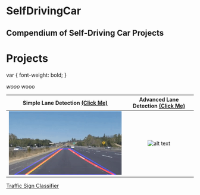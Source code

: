 # SelfDrivingCar
Compendium of Self-Driving Car Projects
---

[//]: # (Image Directory Paths)
[image1]: ./README_images/simple_lane_detection.gif
[image2]: ./README_images/advanced_lane_detection.gif

[//]: # (Repo URL Links)
[link1]: https://github.com/laygond/Simple-Lane-Detection
[link2]: https://github.com/laygond/Advanced-Lane-Detection

# Projects
var {
    font-weight: bold;
}

<var>wooo</var>
wooo


<!-- <a href=https://github.com/laygond/Simple-Lane-Detection>
<img src=[image1] alt="Overview" width="60%" height="60%">
</a> -->

Simple Lane Detection [(Click Me)][link1] | Advanced Lane Detection [(Click Me)][link2]
:-------------------------:|:-------------------------:
![alt text][image1]  |  ![alt text][image2]

<!-- 
[Simple Lane Detection][link1] | [Advanced Lane Detection][link2]
:-------------------------:|:-------------------------:
<a href=https://github.com/laygond/Simple-Lane-Detection>![alt text][image1]</a>  |     <a href=https://github.com/laygond/Simple-Lane-Detection>![alt text][image2]</a> -->


[//]: # (Traffic Sign)
[Traffic Sign Classifier](https://github.com/laygond/Traffic-Sign-Classifier)

